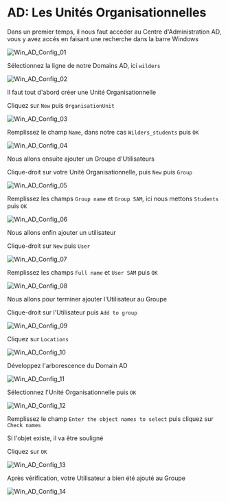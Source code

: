 # AD: Les Unités Organisationnelles

Dans un premier temps, il nous faut accéder au Centre d'Administration AD, vous y avez accés en faisant une recherche dans la barre Windows

![Win_AD_Config_01](attachment/WIN_AD_Config_01.jpg)

Sélectionnez la ligne de notre Domains AD, ici `wilders`

![Win_AD_Config_02](attachment/WIN_AD_Config_02.jpg)

Il faut tout d'abord créer une Unité Organisationnelle

Cliquez sur `New` puis `OrganisationUnit`

![Win_AD_Config_03](attachment/WIN_AD_Config_03.jpg)

Remplissez le champ `Name`, dans notre cas `Wilders_students` puis `OK`

![Win_AD_Config_04](attachment/WIN_AD_Config_04.jpg)

Nous allons ensuite ajouter un Groupe d'Utilisateurs

Clique-droit sur votre Unité Organisationnelle, puis `New` puis `Group`

![Win_AD_Config_05](attachment/WIN_AD_Config_05.jpg)

Remplissez les champs `Group name` et `Group SAM`, ici nous mettons `Students` puis `OK`

![Win_AD_Config_06](attachment/WIN_AD_Config_06.jpg)

Nous allons enfin ajouter un utilisateur

Clique-droit sur `New` puis `User`

![Win_AD_Config_07](attachment/WIN_AD_Config_07.jpg)

Remplissez les champs `Full name` et `User SAM` puis `OK`

![Win_AD_Config_08](attachment/WIN_AD_Config_08.jpg)

Nous allons pour terminer ajouter l'Utilisateur au Groupe

Clique-droit sur l'Utilisateur puis `Add to group`

![Win_AD_Config_09](attachment/WIN_AD_Config_09.jpg)

Cliquez sur `Locations`

![Win_AD_Config_10](attachment/WIN_AD_Config_10.jpg)

Développez l'arborescence du Domain AD

![Win_AD_Config_11](attachment/WIN_AD_Config_11.jpg)

Sélectionnez l'Unité Organisationnelle puis `OK`

![Win_AD_Config_12](attachment/WIN_AD_Config_12.jpg)

Remplissez le champ `Enter the object names to select` puis cliquez sur `Check names`

Si l'objet existe, il va être souligné

Cliquez sur `OK`

![Win_AD_Config_13](attachment/WIN_AD_Config_13.jpg)

Après vérification, votre Utilisateur a bien été ajouté au Groupe

![Win_AD_Config_14](attachment/WIN_AD_Config_14.jpg)